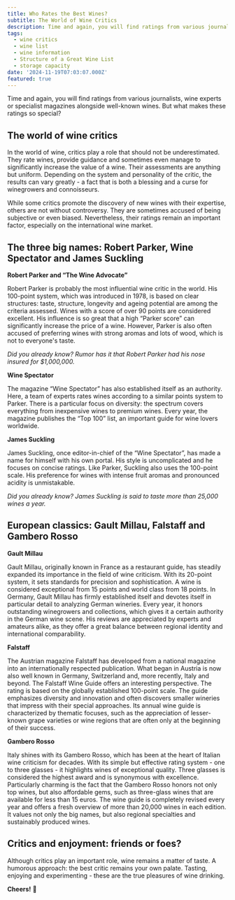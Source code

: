 ```yaml
---
title: Who Rates the Best Wines?
subtitle: The World of Wine Critics
description: Time and again, you will find ratings from various journalists, wine experts or specialist magazines alongside well-known wines. But what makes these ratings so special?
tags:
  - wine critics
  - wine list
  - wine information
  - Structure of a Great Wine List
  - storage capacity
date: '2024-11-19T07:03:07.000Z'
featured: true
---
```


Time and again, you will find ratings from various journalists, wine experts or specialist magazines alongside well-known wines. But what makes these ratings so special?

## The world of wine critics

In the world of wine, critics play a role that should not be underestimated. They rate wines, provide guidance and sometimes even manage to significantly increase the value of a wine. Their assessments are anything but uniform. Depending on the system and personality of the critic, the results can vary greatly - a fact that is both a blessing and a curse for winegrowers and connoisseurs.

While some critics promote the discovery of new wines with their expertise, others are not without controversy. They are sometimes accused of being subjective or even biased. Nevertheless, their ratings remain an important factor, especially on the international wine market.

## The three big names: Robert Parker, Wine Spectator and James Suckling

**Robert Parker and “The Wine Advocate”**

Robert Parker is probably the most influential wine critic in the world. His 100-point system, which was introduced in 1978, is based on clear structures: taste, structure, longevity and ageing potential are among the criteria assessed. Wines with a score of over 90 points are considered excellent. His influence is so great that a high “Parker score” can significantly increase the price of a wine. However, Parker is also often accused of preferring wines with strong aromas and lots of wood, which is not to everyone's taste.

_Did you already know?_ _Rumor has it that Robert Parker had his nose insured for $1,000,000._

**Wine Spectator**

The magazine “Wine Spectator” has also established itself as an authority. Here, a team of experts rates wines according to a similar points system to Parker. There is a particular focus on diversity: the spectrum covers everything from inexpensive wines to premium wines. Every year, the magazine publishes the “Top 100” list, an important guide for wine lovers worldwide.

**James Suckling**

James Suckling, once editor-in-chief of the “Wine Spectator”, has made a name for himself with his own portal. His style is uncomplicated and he focuses on concise ratings. Like Parker, Suckling also uses the 100-point scale. His preference for wines with intense fruit aromas and pronounced acidity is unmistakable.

_Did you already know?_ _James Suckling is said to taste more than 25,000 wines a year._

## European classics: Gault Millau, Falstaff and Gambero Rosso

**Gault Millau**

Gault Millau, originally known in France as a restaurant guide, has steadily expanded its importance in the field of wine criticism. With its 20-point system, it sets standards for precision and sophistication. A wine is considered exceptional from 15 points and world class from 18 points. In Germany, Gault Millau has firmly established itself and devotes itself in particular detail to analyzing German wineries. Every year, it honors outstanding winegrowers and collections, which gives it a certain authority in the German wine scene. His reviews are appreciated by experts and amateurs alike, as they offer a great balance between regional identity and international comparability.

**Falstaff**

The Austrian magazine Falstaff has developed from a national magazine into an internationally respected publication. What began in Austria is now also well known in Germany, Switzerland and, more recently, Italy and beyond. The Falstaff Wine Guide offers an interesting perspective. The rating is based on the globally established 100-point scale. The guide emphasizes diversity and innovation and often discovers smaller wineries that impress with their special approaches. Its annual wine guide is characterized by thematic focuses, such as the appreciation of lesser-known grape varieties or wine regions that are often only at the beginning of their success.

**Gambero Rosso**

Italy shines with its Gambero Rosso, which has been at the heart of Italian wine criticism for decades. With its simple but effective rating system - one to three glasses - it highlights wines of exceptional quality. Three glasses is considered the highest award and is synonymous with excellence. Particularly charming is the fact that the Gambero Rosso honors not only top wines, but also affordable gems, such as three-glass wines that are available for less than 15 euros. The wine guide is completely revised every year and offers a fresh overview of more than 20,000 wines in each edition. It values not only the big names, but also regional specialties and sustainably produced wines.

## Critics and enjoyment: friends or foes?

Although critics play an important role, wine remains a matter of taste. A humorous approach: the best critic remains your own palate. Tasting, enjoying and experimenting - these are the true pleasures of wine drinking.

**Cheers!** 🍷
